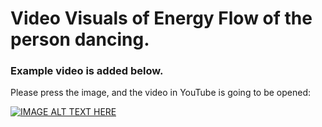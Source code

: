 # Video Visuals of Energy Flow of the person dancing.

### Example video is added below.
Please press the image, and the video in YouTube is going to be opened:

[![IMAGE ALT TEXT HERE](https://img.youtube.com/vi/EjVb_VMo0ns/0.jpg)](https://www.youtube.com/watch?v=EjVb_VMo0ns)
